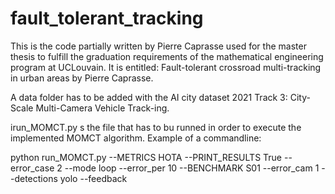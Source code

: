 # fault_tolerant_tracking


This is the code partially written by Pierre Caprasse used for the master thesis to fulfill the graduation requirements of the
mathematical engineering program at UCLouvain.  It is entitled: Fault-tolerant crossroad multi-tracking in urban areas by Pierre Caprasse.  

A data folder has to be added with the AI city dataset 2021 Track 3: City-Scale Multi-Camera Vehicle Track-ing.

irun_MOMCT.py s the file that has to bu runned in order to execute the implemented MOMCT algorithm. Example of a commandline: 

python run_MOMCT.py --METRICS HOTA --PRINT_RESULTS True --error_case 2  --mode loop  --error_per 10  --BENCHMARK S01  --error_cam 1  --detections yolo --feedback